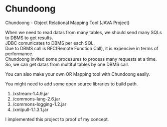 # Chundoong
Chundoong - Object Relational Mapping Tool (JAVA Project) <br/>

When we need to read datas from many tables, we should send many SQLs to DBMS to get results. <br/>
JDBC comunicates to DBMS per each SQL.  <br/>
Due to DBMS call is RFC(Remote Function Call), it is expencive in terms of performance.  <br/>
Chundoong invited some procesures to process many requests at a time. <br/>
So, we can get datas from multiful tables by one DBMS call. <br/>

You can also make your own OR Mapping tool with Chundoong easily. <br/>

You might need to add some open source libraries to build path. <br/>

1. /xstream-1.4.9.jar  <br/>
2. /commons-lang-2.6.jar  <br/>
3. /commons-logging-1.2.jar  <br/>
4. /xmlpull-1.1.3.1.jar  <br/>

I implemented this project to proof of my concept. <br/>






